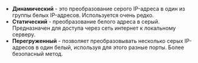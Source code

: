 - **Динамический** - это преобразование серого IP-адреса в один из группы белых IP-адресов. Используется очень редко.
- **Статический** - преобразование белого адреса в серый. Предназначен для доступа через сеть интернет к локальному серверу.
- **Перегруженный** - позволяет преобразовывать несколько серых IP-адресов в один белый, используя для этого разные порты. Более безопасный метод.